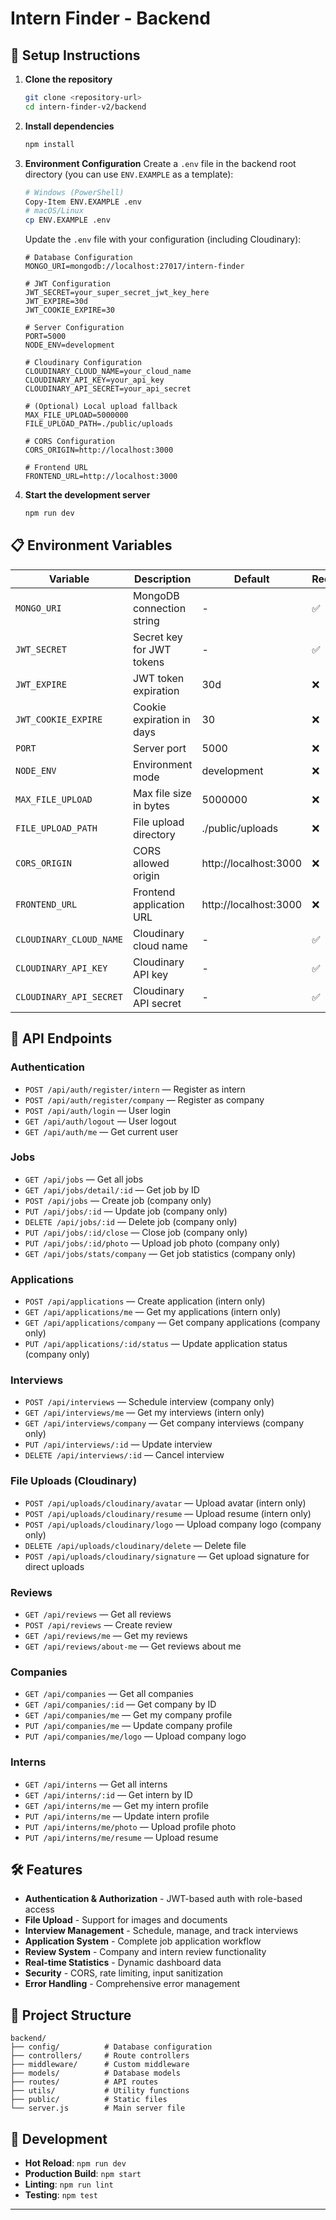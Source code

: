 # Intern Finder - Backend

## 🚀 Setup Instructions

1. **Clone the repository**
   ```bash
   git clone <repository-url>
   cd intern-finder-v2/backend
   ```

2. **Install dependencies**
   ```bash
   npm install
   ```

3. **Environment Configuration**
   Create a `.env` file in the backend root directory (you can use `ENV.EXAMPLE` as a template):
   ```bash
   # Windows (PowerShell)
   Copy-Item ENV.EXAMPLE .env
   # macOS/Linux
   cp ENV.EXAMPLE .env
   ```
   
   Update the `.env` file with your configuration (including Cloudinary):
   ```env
   # Database Configuration
   MONGO_URI=mongodb://localhost:27017/intern-finder
   
   # JWT Configuration
   JWT_SECRET=your_super_secret_jwt_key_here
   JWT_EXPIRE=30d
   JWT_COOKIE_EXPIRE=30
   
   # Server Configuration
   PORT=5000
   NODE_ENV=development
   
   # Cloudinary Configuration
   CLOUDINARY_CLOUD_NAME=your_cloud_name
   CLOUDINARY_API_KEY=your_api_key
   CLOUDINARY_API_SECRET=your_api_secret
   
   # (Optional) Local upload fallback
   MAX_FILE_UPLOAD=5000000
   FILE_UPLOAD_PATH=./public/uploads
   
   # CORS Configuration
   CORS_ORIGIN=http://localhost:3000
   
   # Frontend URL
   FRONTEND_URL=http://localhost:3000
   ```

4. **Start the development server**
   ```bash
   npm run dev
   ```

## 📋 Environment Variables

| Variable | Description | Default | Required |
|----------|-------------|---------|----------|
| `MONGO_URI` | MongoDB connection string | - | ✅ |
| `JWT_SECRET` | Secret key for JWT tokens | - | ✅ |
| `JWT_EXPIRE` | JWT token expiration | 30d | ❌ |
| `JWT_COOKIE_EXPIRE` | Cookie expiration in days | 30 | ❌ |
| `PORT` | Server port | 5000 | ❌ |
| `NODE_ENV` | Environment mode | development | ❌ |
| `MAX_FILE_UPLOAD` | Max file size in bytes | 5000000 | ❌ |
| `FILE_UPLOAD_PATH` | File upload directory | ./public/uploads | ❌ |
| `CORS_ORIGIN` | CORS allowed origin | http://localhost:3000 | ❌ |
| `FRONTEND_URL` | Frontend application URL | http://localhost:3000 | ❌ |
| `CLOUDINARY_CLOUD_NAME` | Cloudinary cloud name | - | ✅ |
| `CLOUDINARY_API_KEY` | Cloudinary API key | - | ✅ |
| `CLOUDINARY_API_SECRET` | Cloudinary API secret | - | ✅ |

## 🔗 API Endpoints

### **Authentication**
- `POST /api/auth/register/intern` — Register as intern
- `POST /api/auth/register/company` — Register as company
- `POST /api/auth/login` — User login
- `GET /api/auth/logout` — User logout
- `GET /api/auth/me` — Get current user

### **Jobs**
- `GET /api/jobs` — Get all jobs
- `GET /api/jobs/detail/:id` — Get job by ID
- `POST /api/jobs` — Create job (company only)
- `PUT /api/jobs/:id` — Update job (company only)
- `DELETE /api/jobs/:id` — Delete job (company only)
- `PUT /api/jobs/:id/close` — Close job (company only)
- `PUT /api/jobs/:id/photo` — Upload job photo (company only)
- `GET /api/jobs/stats/company` — Get job statistics (company only)

### **Applications**
- `POST /api/applications` — Create application (intern only)
- `GET /api/applications/me` — Get my applications (intern only)
- `GET /api/applications/company` — Get company applications (company only)
- `PUT /api/applications/:id/status` — Update application status (company only)

### **Interviews**
- `POST /api/interviews` — Schedule interview (company only)
- `GET /api/interviews/me` — Get my interviews (intern only)
- `GET /api/interviews/company` — Get company interviews (company only)
- `PUT /api/interviews/:id` — Update interview
- `DELETE /api/interviews/:id` — Cancel interview

### **File Uploads (Cloudinary)**
- `POST /api/uploads/cloudinary/avatar` — Upload avatar (intern only)
- `POST /api/uploads/cloudinary/resume` — Upload resume (intern only)
- `POST /api/uploads/cloudinary/logo` — Upload company logo (company only)
- `DELETE /api/uploads/cloudinary/delete` — Delete file
- `POST /api/uploads/cloudinary/signature` — Get upload signature for direct uploads

### **Reviews**
- `GET /api/reviews` — Get all reviews
- `POST /api/reviews` — Create review
- `GET /api/reviews/me` — Get my reviews
- `GET /api/reviews/about-me` — Get reviews about me

### **Companies**
- `GET /api/companies` — Get all companies
- `GET /api/companies/:id` — Get company by ID
- `GET /api/companies/me` — Get my company profile
- `PUT /api/companies/me` — Update company profile
- `PUT /api/companies/me/logo` — Upload company logo

### **Interns**
- `GET /api/interns` — Get all interns
- `GET /api/interns/:id` — Get intern by ID
- `GET /api/interns/me` — Get my intern profile
- `PUT /api/interns/me` — Update intern profile
- `PUT /api/interns/me/photo` — Upload profile photo
- `PUT /api/interns/me/resume` — Upload resume

## 🛠️ Features

- **Authentication & Authorization** - JWT-based auth with role-based access
- **File Upload** - Support for images and documents
- **Interview Management** - Schedule, manage, and track interviews
- **Application System** - Complete job application workflow
- **Review System** - Company and intern review functionality
- **Real-time Statistics** - Dynamic dashboard data
- **Security** - CORS, rate limiting, input sanitization
- **Error Handling** - Comprehensive error management

## 📁 Project Structure

```
backend/
├── config/          # Database configuration
├── controllers/     # Route controllers
├── middleware/      # Custom middleware
├── models/          # Database models
├── routes/          # API routes
├── utils/           # Utility functions
├── public/          # Static files
└── server.js        # Main server file
```

## 🔧 Development

- **Hot Reload**: `npm run dev`
- **Production Build**: `npm start`
- **Linting**: `npm run lint`
- **Testing**: `npm test`

---
